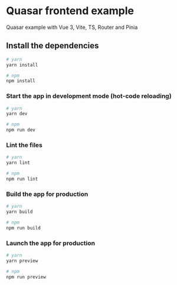 # Quasar frontend example

Quasar example with Vue 3, Vite, TS, Router and Pinia

## Install the dependencies

```bash
# yarn
yarn install

# npm
npm install
```

### Start the app in development mode (hot-code reloading)

```bash
# yarn
yarn dev

# npm
npm run dev
```

### Lint the files

```bash
# yarn
yarn lint

# npm
npm run lint
```

### Build the app for production

```bash
# yarn
yarn build

# npm
npm run build
```

### Launch the app for production

```bash
# yarn
yarn preview

# npm
npm run preview
```
